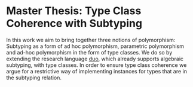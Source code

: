 # Master Thesis: Type Class Coherence with Subtyping

In this work we aim to bring together three notions of polymorphism:
Subtyping as a form of ad hoc polymorphism, parametric polymorphism and ad-hoc polymorphism in the form  of type classes.
We do so by extending the research language [duo](https://github.com/duo-lang/duo-lang), which already supports algebraic subtyping, with type classes.
In order to ensure type class coherence we argue for a restrictive way of implementing instances for types that are in the subtyping relation.
